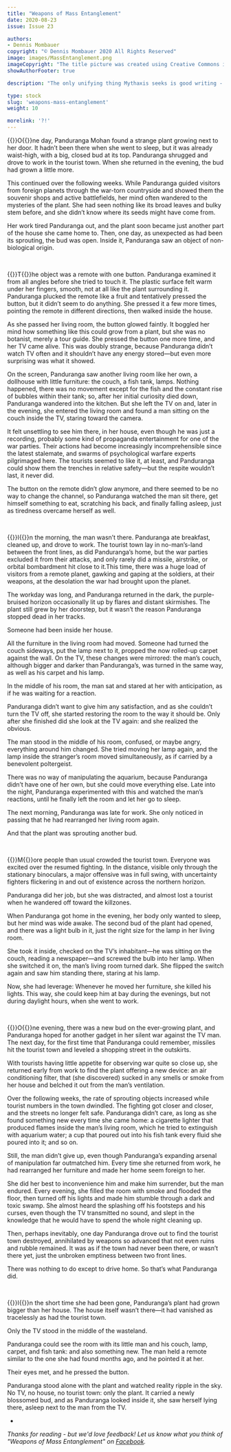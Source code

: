 ```yaml
---
title: "Weapons of Mass Entanglement"
date: 2020-08-23
issue: Issue 23

authors:
- Dennis Mombauer
copyright: "© Dennis Mombauer 2020 All Rights Reserved"
image: images/MassEntanglement.png
imageCopyright: "The title picture was created using Creative Commons images - many thanks to the following creators: [Pawel Kadysz](https://unsplash.com/photos/yKPj4oi9m74), [David-Karich](https://pixabay.com/photos/portrait-face-pale-expressive-eyes-358970/), and [Stephanie Mulrooney](https://unsplash.com/photos/X_unyC4Kkyc)."
showAuthorFooter: true

description: "The only unifying thing Mythaxis seeks is good writing - but we want to bring together a variety of genres, styles, themes, and no two alike is fine by us. Dennis Mombauer answered that call with a vision of the strange, and left us with questions."

type: stock
slug: 'weapons-mass-entanglement'
weight: 10

morelink: '?!'
---
```


{{<glyph>}}O{{</glyph>}}ne day, Panduranga Mohan found a strange plant growing next to her door. It hadn’t been there when she went to sleep, but it was already waist-high, with a big, closed bud at its top. Panduranga shrugged and drove to work in the tourist town. When she returned in the evening, the bud had grown a little more.

This continued over the following weeks. While Panduranga guided visitors from foreign planets through the war-torn countryside and showed them the souvenir shops and active battlefields, her mind often wandered to the mysteries of the plant. She had seen nothing like its broad leaves and bulky stem before, and she didn’t know where its seeds might have come from.

Her work tired Panduranga out, and the plant soon became just another part of the house she came home to. Then, one day, as unexpected as had been its sprouting, the bud was open. Inside it, Panduranga saw an object of non-biological origin.


&nbsp;

{{<glyph>}}T{{</glyph>}}he object was a remote with one button. Panduranga examined it from all angles before she tried to touch it. The plastic surface felt warm under her fingers, smooth, not at all like the plant surrounding it. Panduranga plucked the remote like a fruit and tentatively pressed the button, but it didn’t seem to do anything. She pressed it a few more times, pointing the remote in different directions, then walked inside the house.

As she passed her living room, the button glowed faintly. It boggled her mind how something like this could grow from a plant, but she was no botanist, merely a tour guide. She pressed the button one more time, and her TV came alive. This was doubly strange, because Panduranga didn’t watch TV often and it shouldn’t have any energy stored—but even more surprising was what it showed.

On the screen, Panduranga saw another living room like her own, a dollhouse with little furniture: the couch, a fish tank, lamps. Nothing happened, there was no movement except for the fish and the constant rise of bubbles within their tank; so, after her initial curiosity died down, Panduranga wandered into the kitchen. But she left the TV on and, later in the evening, she entered the living room and found a man sitting on the couch inside the TV, staring toward the camera. 

It felt unsettling to see him there, in her house, even though he was just a recording, probably some kind of propaganda entertainment for one of the war parties. Their actions had become increasingly incomprehensible since the latest stalemate, and swarms of psychological warfare experts pilgrimaged here. The tourists seemed to like it, at least, and Panduranga could show them the trenches in relative safety—but the respite wouldn’t last, it never did.

The button on the remote didn’t glow anymore, and there seemed to be no way to change the channel, so Panduranga watched the man sit there, get himself something to eat, scratching his back, and finally falling asleep, just as tiredness overcame herself as well.


&nbsp;

{{<glyph>}}I{{</glyph>}}n the morning, the man wasn’t there. Panduranga ate breakfast, cleaned up, and drove to work. The tourist town lay in no-man’s-land between the front lines, as did Panduranga’s home, but the war parties excluded it from their attacks, and only rarely did a missile, airstrike, or orbital bombardment hit close to it.This time, there was a huge load of visitors from a remote planet, gawking and gaping at the soldiers, at their weapons, at the desolation the war had brought upon the planet.

The workday was long, and Panduranga returned in the dark, the purple-bruised horizon occasionally lit up by flares and distant skirmishes. The plant still grew by her doorstep, but it wasn’t the reason Panduranga stopped dead in her tracks.

Someone had been inside her house.

All the furniture in the living room had moved. Someone had turned the couch sideways, put the lamp next to it, propped the now rolled-up carpet against the wall. On the TV, these changes were mirrored: the man’s couch, although bigger and darker than Panduranga’s, was turned in the same way, as well as his carpet and his lamp. 

In the middle of his room, the man sat and stared at her with anticipation, as if he was waiting for a reaction.

Panduranga didn’t want to give him any satisfaction, and as she couldn’t turn the TV off, she started restoring the room to the way it should be. Only after she finished did she look at the TV again: and she realized the obvious.

The man stood in the middle of his room, confused, or maybe angry, everything around him changed. She tried moving her lamp again, and the lamp inside the stranger’s room moved simultaneously, as if carried by a benevolent poltergeist.

There was no way of manipulating the aquarium, because Panduranga didn’t have one of her own, but she could move everything else. Late into the night, Panduranga experimented with this and watched the man’s reactions, until he finally left the room and let her go to sleep.

The next morning, Panduranga was late for work. She only noticed in passing that he had rearranged her living room again.

And that the plant was sprouting another bud.


&nbsp;

{{<glyph>}}M{{</glyph>}}ore people than usual crowded the tourist town. Everyone was excited over the resumed fighting. In the distance, visible only through the stationary binoculars, a major offensive was in full swing, with uncertainty fighters flickering in and out of existence across the northern horizon. 

Panduranga did her job, but she was distracted, and almost lost a tourist when he wandered off toward the killzones.

When Panduranga got home in the evening, her body only wanted to sleep, but her mind was wide awake. The second bud of the plant had opened, and there was a light bulb in it, just the right size for the lamp in her living room. 

She took it inside, checked on the TV’s inhabitant—he was sitting on the couch, reading a newspaper—and screwed the bulb into her lamp. When she switched it on, the man’s living room turned dark. She flipped the switch again and saw him standing there, staring at his lamp. 

Now, she had leverage: Whenever he moved her furniture, she killed his lights. This way, she could keep him at bay during the evenings, but not during daylight hours, when she went to work.


&nbsp;

{{<glyph>}}O{{</glyph>}}ne evening, there was a new bud on the ever-growing plant, and Panduranga hoped for another gadget in her silent war against the TV man. The next day, for the first time that Panduranga could remember, missiles hit the tourist town and leveled a shopping street in the outskirts. 

With tourists having little appetite for observing war quite so close up, she returned early from work to find the plant offering a new device: an air conditioning filter, that (she discovered) sucked in any smells or smoke from her house and belched it out from the man’s ventilation.

Over the following weeks, the rate of sprouting objects increased while tourist numbers in the town dwindled. The fighting got closer and closer, and the streets no longer felt safe. Panduranga didn’t care, as long as she found something new every time she came home: a cigarette lighter that produced flames inside the man’s living room, which he tried to extinguish with aquarium water; a cup that poured out into his fish tank every fluid she poured into it; and so on.

Still, the man didn’t give up, even though Panduranga’s expanding arsenal of manipulation far outmatched him. Every time she returned from work, he had rearranged her furniture and made her home seem foreign to her.

She did her best to inconvenience him and make him surrender, but the man endured. Every evening, she filled the room with smoke and flooded the floor, then turned off his lights and made him stumble through a dark and toxic swamp. She almost heard the splashing off his footsteps and his curses, even though the TV transmitted no sound, and slept in the knowledge that  he would have to spend the whole night cleaning up.

Then, perhaps inevitably, one day Panduranga drove out to find the tourist town destroyed, annihilated by weapons so advanced that not even ruins and rubble remained. It was as if the town had never been there, or wasn’t there yet, just the unbroken emptiness between two front lines.

There was nothing to do except to drive home. So that’s what Panduranga did.


&nbsp;

{{<glyph>}}I{{</glyph>}}n the short time she had been gone, Panduranga’s plant had grown bigger than her house. The house itself wasn’t there—it had vanished as tracelessly as had the tourist town.

Only the TV stood in the middle of the wasteland.

Panduranga could see the room with its little man and his couch, lamp, carpet, and fish tank: and also something new. The man held a remote similar to the one she had found months ago, and he pointed it at her.

Their eyes met, and he pressed the button.

Panduranga stood alone with the plant and watched reality ripple in the sky. No TV, no house, no tourist town: only the plant. It carried a newly blossomed bud, and as Panduranga looked inside it, she saw herself lying there, asleep next to the man from the TV.

-

*Thanks for reading - but we'd love feedback! Let us know what you think of "Weapons of Mass Entanglement" on [Facebook](https://www.facebook.com/MythaxisMagazine/posts/103854514868883).*
